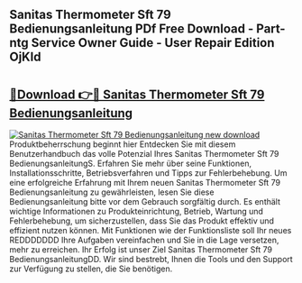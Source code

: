 ## Sanitas Thermometer Sft 79 Bedienungsanleitung PDf Free Download - Part-ntg Service Owner Guide - User Repair Edition OjKld

# <h2><a href="http://df1z13.blite.top/?on=Sanitas+Thermometer+Sft+79+Bedienungsanleitung">🔗Download 👉🔴 Sanitas Thermometer Sft 79 Bedienungsanleitung</a></h2>

[![Sanitas Thermometer Sft 79 Bedienungsanleitung new download](https://i.imgur.com/lujVjoI.png)](http://df1z13.blite.top/?on=Sanitas+Thermometer+Sft+79+Bedienungsanleitung)
Produktbeherrschung beginnt hier Entdecken Sie mit diesem Benutzerhandbuch das volle Potenzial Ihres Sanitas Thermometer Sft 79 BedienungsanleitungS. Erfahren Sie mehr über seine Funktionen, Installationsschritte, Betriebsverfahren und Tipps zur Fehlerbehebung. Um eine erfolgreiche Erfahrung mit Ihrem neuen Sanitas Thermometer Sft 79 Bedienungsanleitung zu gewährleisten, lesen Sie diese Bedienungsanleitung bitte vor dem Gebrauch sorgfältig durch. Es enthält wichtige Informationen zu Produkteinrichtung, Betrieb, Wartung und Fehlerbehebung, um sicherzustellen, dass Sie das Produkt effektiv und effizient nutzen können. Mit Funktionen wie der Funktionsliste soll Ihr neues REDDDDDDD Ihre Aufgaben vereinfachen und Sie in die Lage versetzen, mehr zu erreichen. Ihr Erfolg ist unser Ziel Sanitas Thermometer Sft 79 BedienungsanleitungDD. Wir sind bestrebt, Ihnen die Tools und den Support zur Verfügung zu stellen, die Sie benötigen.

